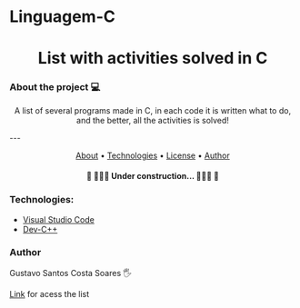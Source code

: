 # Linguagem-C
<h1 align="center">List with activities solved in C </h1>
  
  
### About the project 💻
<p align="center">A list of several programs made in C, in each code it is written what to do, and the better, all the activities is solved! </p>
 ---
 <p align="center">
 <a href="#About the project">About</a> •
 <a href="#Technologies">Technologies</a> • 
 <a href="#licenc-a">License</a> • 
 <a href="#autor">Author</a>
</p>


<h4 align="center"> 
	🚧  👨🏿‍💻 Under construction... 👨🏿‍💻  🚧 
</h4>


### Technologies:

- [Visual Studio Code](https://code.visualstudio.com/)
- [Dev-C++](https://sourceforge.net/projects/orwelldevcpp/)



### Author
Gustavo Santos Costa Soares 🖐️



[Link](https://github.com/Poitt/Linguagem-C/blob/adding-files/List%20with%20all%20exercises%20-%20C.pdf) for acess the list 
